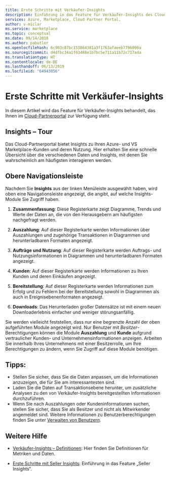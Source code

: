 ```yaml
---
title: Erste Schritte mit Verkäufer-Insights
description: Einführung in das Feature für Verkäufer-Insights des Cloud-Partnerportals.
services: Azure, Marketplace, Cloud Partner Portal,
author: v-miclar
ms.service: marketplace
ms.topic: conceptual
ms.date: 09/14/2018
ms.author: pabutler
ms.openlocfilehash: 6c903c87bc153864381a3f1763afaeeb7796090a
ms.sourcegitcommit: d4dfbc34a1f03488e1b7bc5e711a11b72c717ada
ms.translationtype: HT
ms.contentlocale: de-DE
ms.lasthandoff: 06/13/2019
ms.locfileid: "64943056"
---
```

<a name="getting-started-with-seller-insights"></a>Erste Schritte mit Verkäufer-Insights
====================================

In diesem Artikel wird das Feature für Verkäufer-Insights behandelt, das Ihnen im [Cloud-Partnerportal](https://cloudpartner.azure.com/#insights) zur Verfügung steht.


<a name="insights-tour"></a>Insights – Tour
-------------

Das Cloud-Partnerportal bietet Insights zu Ihren Azure- und VS Marketplace-Kunden und deren Nutzung. Hier erhalten Sie eine schnelle Übersicht über die verschiedenen Daten und Insights, mit denen Sie wahrscheinlich am häufigsten interagieren werden.

<a name="top-navigation-bar"></a>Obere Navigationsleiste
------------------

Nachdem Sie **Insights** aus der linken Menüleiste ausgewählt haben, wird oben eine Navigationsleiste angezeigt, die angibt, auf welche Insights-Module Sie Zugriff haben.

1.  **Zusammenfassung**: Diese Registerkarte zeigt Diagramme, Trends und Werte der Daten an, die von den Herausgebern am häufigsten nachgefragt werden.

2.  **Auszahlung**: Auf dieser Registerkarte werden Informationen über Auszahlungen und zugehörige Transaktionen in Diagrammen und herunterladbaren Formaten angezeigt.

3.  **Aufträge und Nutzung**: Auf dieser Registerkarte werden Auftrags- und Nutzungsinformationen in Diagrammen und herunterladbaren Formaten angezeigt.

4.  **Kunden**: Auf dieser Registerkarte werden Informationen zu Ihren Kunden und deren Einkäufen angezeigt.

5.  **Bereitstellung**: Auf dieser Registerkarte werden Informationen zum Erfolg und zu Fehlern bei der Bereitstellung sowohl in Diagrammen als auch in Ereignisebenenformaten angezeigt.

6.  **Downloads**: Das Herunterladen großer Datensätze ist mit einem neuen Downloaderlebnis einfacher und weniger störungsanfällig.

Sie werden vielleicht feststellen, dass nur eine begrenzte Anzahl der oben aufgeführten Module angezeigt wird.
Nur Benutzer mit *Besitzer*-Berechtigungen können die Module **Auszahlung** und **Kunde** aufgrund vertraulicher Kunden- und Unternehmensinformationen anzeigen. Arbeiten Sie innerhalb Ihres Unternehmens mit einer Besitzerrolle, um Ihre Berechtigungen zu ändern, wenn Sie Zugriff auf diese Module benötigen.


<a name="tips"></a>Tipps:
-----

-   Stellen Sie sicher, dass Sie die Daten anpassen, um die Informationen anzuzeigen, die für Sie am interessantesten sind.
-   Laden Sie die Daten auf Transaktionsebene herunter, um zusätzliche Analysen zu den von Verkäufer-Insights bereitgestellten Informationen durchzuführen.
-   Wenn Sie nach Auszahlungen oder Kundeninformationen suchen, stellen Sie sicher, dass Sie als Besitzer und nicht als Mitwirkender angemeldet sind. Weitere Informationen zu Benutzerberechtigungen finden Sie unter [Verwalten von Benutzern](./cloud-partner-portal-manage-users.md).


<a name="finding-more-help"></a>Weitere Hilfe
-----------------

- [Verkäufer-Insights – Definitionen](./si-insights-definitions-v4.md): Hier finden Sie Definitionen für Metriken und Daten.

- [Erste Schritte mit Seller Insights](./si-getting-started.md): Einführung in das Feature „Seller Insights“.

